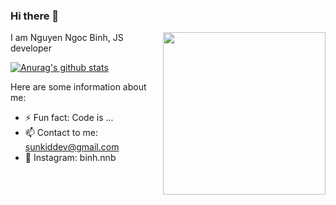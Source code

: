 ### Hi there 👋

<div>
  <img align='right' src="https://i.giphy.com/media/2A2E86WB23hVPzXFf7/giphy.webp" width='260'>

  I am Nguyen Ngoc Binh, JS developer

  [![Anurag's github stats](https://github-readme-stats.vercel.app/api?username=sunkid1995)](https://github.com/anuraghazra/github-readme-stats)

  <!-- [![Top Langs](https://github-readme-stats.vercel.app/api/top-langs/?username=anuraghazra&layout=compact)](https://github.com/anuraghazra/github-readme-stats) -->
</div>

Here are some information about me:
- ⚡ Fun fact: Code is ...
- 📫 Contact to me: sunkiddev@gmail.com
- 📸 Instagram: binh.nnb
